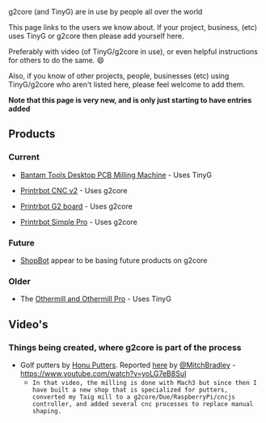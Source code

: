 g2core (and TinyG) are in use by people all over the world

This page links to the users we know about.  If your project, business, (etc) uses TinyG or g2core then please add yourself here.

Preferably with video (of TinyG/g2core in use), or even helpful instructions for others to do the same. :smile:

Also, if you know of other projects, people, businesses (etc) using TinyG/g2core who aren't listed here, please feel welcome to add them.

**Note that this page is very new, and is only just starting to have entries added**

## Products

### Current

* [Bantam Tools Desktop PCB Milling Machine](https://www.bantamtools.com/pages/products) - Uses TinyG

* [Printrbot CNC v2](https://printrbot.com/shop/printrbot-cnc-v2-bare-bones-beta-kit/) - Uses g2core
* [Printrbot G2 board](https://printrbot.com/2018/04/08/printrboard-g2-general-information/) - Uses g2core
* [Printrbot Simple Pro](https://printrbot.com/new-simple-pro/) - Uses g2core

### Future

* [ShopBot](http://www.shopbottools.com/mApplications/developers.htm) appear to be basing future products on g2core

### Older

* The [Othermill and Othermill Pro](https://www.bantamtools.com/pages/products) - Uses TinyG


## Video's

### Things being created, where g2core is part of the process

* Golf putters by [Honu Putters](https://www.honuputters.com).  Reported [here](https://github.com/synthetos/g2/issues/296#issuecomment-381199892) by [@MitchBradley](https://github.com/MitchBradley) - https://www.youtube.com/watch?v=yoLG7eB8SuI
  * `In that video, the milling is done with Mach3 but since then I have built a new shop that is specialized for putters, converted my Taig mill to a g2core/Due/RaspberryPi/cncjs controller, and added several cnc processes to replace manual shaping.`